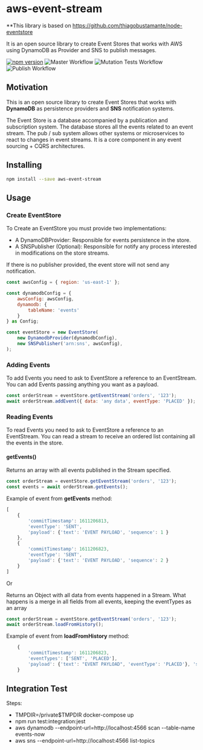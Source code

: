 
# aws-event-stream

**This library is based on https://github.com/thiagobustamante/node-eventstore

It is an open source library to create Event Stores that works with AWS using DynamoDB as Provider and SNS to publish messages.

[![npm version](https://badge.fury.io/js/aws-event-stream.svg)](https://badge.fury.io/js/aws-event-stream)
![Master Workflow](https://github.com/rpinheiroalmeida/aws-event-stream/workflows/Master%20Workflow/badge.svg) ![Mutation Tests Workflow](https://github.com/rpinheiroalmeida/aws-event-stream/workflows/Mutation%20Tests%20Workflow/badge.svg) ![Publish Workflow](https://github.com/rpinheiroalmeida/aws-event-stream/workflows/Publish%20Workflow/badge.svg)


## Motivation

This is an open source library to create Event Stores that works with **DynamoDB** as persistence providers and **SNS** notification systems.

The Event Store is a database accompanied by a publication and subscription system. The database stores all the events related to an event stream. The pub / sub system allows other systems or microservices to react to changes in event streams. It is a core component in any event sourcing + CQRS architectures.

## Installing

```sh
npm install --save aws-event-stream
```

## Usage

### Create EventStore
To Create an EventStore you must provide two implementations:

   -  A DynamoDBProvider: Responsible for events persistence in the store.
   -  A SNSPublisher (Optional): Responsible for notify any process interested in modifications on the store streams.

If there is no publisher provided, the event store will not send any notification.

```javascript
const awsConfig = { region: 'us-east-1' };

const dynamodbConfig = {
    awsConfig: awsConfig,
    dynamodb: {
        tableName: 'events'
    }
} as Config;

const eventStore = new EventStore(
    new DynamodbProvider(dynamodbConfig),
    new SNSPublisher('arn:sns', awsConfig),
);

```

### Adding Events

To add Events you need to ask to EventStore a reference to an EventStream. You can add Events passing anything you want as a payload. 

```javascript
const orderStream = eventStore.getEventStream('orders', '123');
await orderStream.addEvent({ data: 'any data', eventType: 'PLACED' });
```

### Reading Events

To read Events you need to ask to EventStore a reference to an EventStream. You can read a stream to receive an ordered list containing all the events in the store. 

#### getEvents()

Returns an array with all events published in the Stream specified.

```javascript
const orderStream = eventStore.getEventStream('orders', '123');
const events = await orderStream.getEvents();
```
Example of event from **getEvents** method:

```javascript
[
    { 
        'commitTimestamp': 1611206813, 
        'eventType': 'SENT', 
        'payload': {'text': 'EVENT PAYLOAD', 'sequence': 1 }
    },
    { 
        'commitTimestamp': 1611206823, 
        'eventType': 'SENT', 
        'payload': {'text': 'EVENT PAYLOAD', 'sequence': 2 }
    }
]
```

Or

Returns an Object with all data from events happened in a Stream. What happens is a merge in all fields from all events, keeping the eventTypes as an array 

```javascript
const orderStream = eventStore.getEventStream('orders', '123');
await orderStream.loadFromHistory();
```

Example of event from **loadFromHistory** method:

```javascript
    { 
        'commitTimestamp': 1611206823, 
        'eventTypes': ['SENT', 'PLACED'], 
        'payload': {'text': "EVENT PAYLOAD", 'eventType': 'PLACED'}, 'sequence': 2 
    }
```


## Integration Test
Steps:
- TMPDIR=/private$TMPDIR docker-compose up
- npm run test:integration:jest
- aws dynamodb  --endpoint-url=http://localhost:4566 scan --table-name events-now
- aws sns --endpoint-url=http://localhost:4566 list-topics
